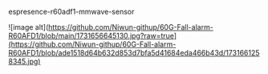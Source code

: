 espresence-r60adf1-mmwave-sensor

![image alt](https://github.com/Niwun-githup/60G-Fall-alarm-R60AFD1/blob/main/1731656645130.jpg?raw=true](https://github.com/Niwun-githup/60G-Fall-alarm-R60AFD1/blob/ade1518d64b632d853d7bfa5d41684eda466b43d/1731661258345.jpg)
